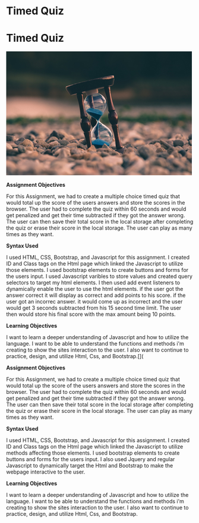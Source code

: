 

# Timed Quiz

# Timed Quiz

![](image/Online-quiz-maker-with-timer.jpg)



**Assignment Objectives**

For this Assignment, we had to create a multiple choice  timed quiz that would total up the score of  the users  answers and store the scores  in the browser. The user had to complete the quiz within 60 seconds and would get penalized  and get their time subtracted if they got the answer wrong. The user can then save their  total score in  the local storage after completing the quiz or erase their  score in the local storage. The user can play as many times as they want.

**Syntax Used**

I used HTML, CSS,  Bootstrap, and Javascript for this assignment. I created ID and Class tags on the Html page which linked the Javascript to utilize those elements.  I used bootstrap elements to create buttons and forms for the users input. I used  Javascript varibles to store values and created query selectors to target my html elements. I then used add event listeners to dynamically enable the user to use the html elements. if the user got the answer correct it will display as correct and add points to his score. if the user got an incorrec answer. it would come up as incorrect and the user would get 3 seconds subtracted from his 15 second time limit. The user then would store his final score with the max amount being 10 points.

**Learning Objectives**

I want to learn  a deeper understanding of Javascript and how to utilize the language. I want to be able to understand the functions and methods i'm  creating to  show the sites interaction to the user. I also want to continue to practice, design, and utilize Html, Css, and Bootstrap.[](

**Assignment Objectives**

For this Assignment, we had to create a multiple choice  timed quiz that would total up the score of  the users  answers and store the scores  in the browser. The user had to complete the quiz within 60 seconds and would get penalized  and get their time subtracted if they got the answer wrong. The user can then save their  total score in  the local storage after completing the quiz or erase their  score in the local storage. The user can play as many times as they want.

**Syntax Used**

I used HTML, CSS,  Bootstrap, and Javascript for this assignment. I created ID and Class tags on the Html page which linked the Javascript to utilize methods affecting those elements.  I used bootstrap elements to create buttons and forms for the users input. I also used Jquery and regular Javascript to   dynamically target the Html and Bootstrap to make the webpage interactive to the user.

**Learning Objectives**

I want to learn  a deeper understanding of Javascript and how to utilize the language. I want to be able to understand the functions and methods i'm  creating to  show the sites interaction to the user. I also want to continue to practice, design, and utilize Html, Css, and Bootstrap.
